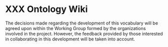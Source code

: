 # XXX Ontology Wiki

The decisions made regarding the development of this vocabulary will be agreed upon within the Working Group formed by the organizations involved in the project. However, the feedback provided by those interested in collaborating in this development will be taken into account.

